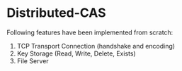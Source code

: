 # Distributed-CAS
Following features have been implemented from scratch:
1. TCP Transport Connection (handshake and encoding)
2. Key Storage (Read, Write, Delete, Exists)
3. File Server